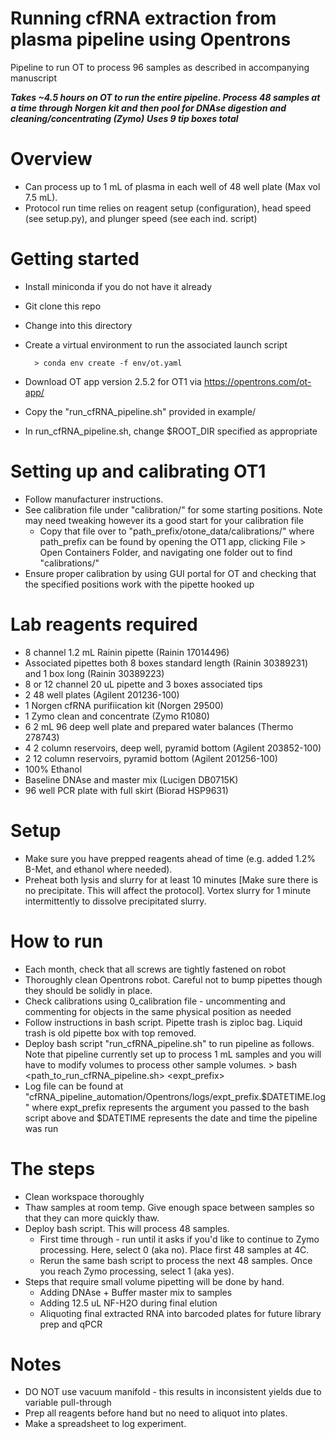 # Running cfRNA extraction from plasma pipeline using Opentrons
Pipeline to run OT to process 96 samples as described in accompanying manuscript

***Takes ~4.5 hours on OT to run the entire pipeline. Process 48 samples at a time through Norgen kit and then pool for DNAse digestion and cleaning/concentrating (Zymo)***
***Uses 9 tip boxes total***

# Overview
* Can process up to 1 mL of plasma in each well of 48 well plate (Max vol 7.5 mL).
* Protocol run time relies on reagent setup (configuration), head speed (see setup.py), and plunger speed (see each ind. script)

# Getting started
* Install miniconda if you do not have it already
* Git clone this repo
* Change into this directory
* Create a virtual environment to run the associated launch script

		> conda env create -f env/ot.yaml
* Download OT app version 2.5.2 for OT1 via https://opentrons.com/ot-app/
* Copy the "run_cfRNA_pipeline.sh" provided in example/
* In run_cfRNA_pipeline.sh, change $ROOT_DIR specified as appropriate

# Setting up and calibrating OT1
* Follow manufacturer instructions. 
* See calibration file under "calibration/" for some starting positions. Note may need tweaking however its a good start for your calibration file
	* Copy that file over to "path_prefix/otone_data/calibrations/" where path_prefix can be found by opening the OT1 app, clicking File > Open Containers Folder, and navigating one folder out to find "calibrations/"
* Ensure proper calibration by using GUI portal for OT and checking that the specified positions work with the pipette hooked up

# Lab reagents required
* 8 channel 1.2 mL Rainin pipette (Rainin 17014496)
* Associated pipettes both 8 boxes standard length (Rainin 30389231) and 1 box long (Rainin 30389223)
* 8 or 12 channel 20 uL pipette and 3 boxes associated tips
* 2 48 well plates (Agilent 201236-100)
* 1 Norgen cfRNA purifiication kit (Norgen 29500)
* 1 Zymo clean and concentrate (Zymo R1080)
* 6 2 mL 96 deep well plate and prepared water balances (Thermo 278743)
* 4 2 column reservoirs, deep well, pyramid bottom (Agilent 203852-100)
* 2 12 column reservoirs, pyramid bottom (Agilent 201256-100)
* 100% Ethanol
* Baseline DNAse and master mix (Lucigen DB0715K)
* 96 well PCR plate with full skirt (Biorad HSP9631)

# Setup
* Make sure you have prepped reagents ahead of time (e.g. added 1.2% B-Met, and ethanol where needed).
* Preheat both lysis and slurry for at least 10 minutes [Make sure there is no precipitate. This will affect the protocol]. Vortex slurry for 1 minute intermittently to dissolve precipitated slurry.

# How to run
* Each month, check that all screws are tightly fastened on robot
* Thoroughly clean Opentrons robot. Careful not to bump pipettes though they should be solidly in place.
* Check calibrations using 0_calibration file - uncommenting and commenting for objects in the same physical position as needed
* Follow instructions in bash script. Pipette trash is ziploc bag. Liquid trash is old pipette box with top removed.
* Deploy bash script "run_cfRNA_pipeline.sh" to run pipeline as follows. Note that pipeline currently set up to process 1 mL samples and you will have to modify volumes to process other sample volumes.
		> bash <path_to_run_cfRNA_pipeline.sh> <expt_prefix>
* Log file can be found at "cfRNA_pipeline_automation/Opentrons/logs/expt_prefix.$DATETIME.log" where expt_prefix represents the argument you passed to the bash script above and $DATETIME represents the date and time the pipeline was run

# The steps
* Clean workspace thoroughly
* Thaw samples at room temp. Give enough space between samples so that they can more quickly thaw.
* Deploy bash script. This will process 48 samples.
	* First time through - run until it asks if you'd like to continue to Zymo processing. Here, select 0 (aka no). Place first 48 samples at 4C.
	* Rerun the same bash script to process the next 48 samples. Once you reach Zymo processing, select 1 (aka yes).
* Steps that require small volume pipetting will be done by hand.
	* Adding DNAse + Buffer master mix to samples
	* Adding 12.5 uL NF-H2O during final elution
	* Aliquoting final extracted RNA into barcoded plates for future library prep and qPCR

# Notes
* DO NOT use vacuum manifold - this results in inconsistent yields due to variable pull-through
* Prep all reagents before hand but no need to aliquot into plates.
* Make a spreadsheet to log experiment.
